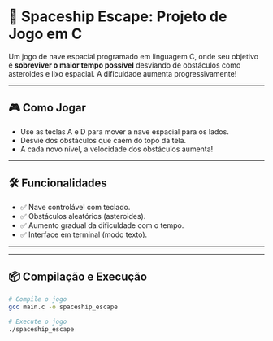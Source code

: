 # 🚀 Spaceship Escape: Projeto de Jogo em C

Um jogo de nave espacial programado em linguagem C, onde seu objetivo é **sobreviver o maior tempo possível** desviando de obstáculos como asteroides e lixo espacial. A dificuldade aumenta progressivamente!

---

## 🎮 Como Jogar

- Use as teclas A e D para mover a nave espacial para os lados.
- Desvie dos obstáculos que caem do topo da tela.
- A cada novo nível, a velocidade dos obstáculos aumenta!

---

## 🛠️ Funcionalidades

- ✅ Nave controlável com teclado.
- ✅ Obstáculos aleatórios (asteroides).
- ✅ Aumento gradual da dificuldade com o tempo.
- ✅ Interface em terminal (modo texto).

---


---

## 📦 Compilação e Execução

```bash
# Compile o jogo
gcc main.c -o spaceship_escape

# Execute o jogo
./spaceship_escape
